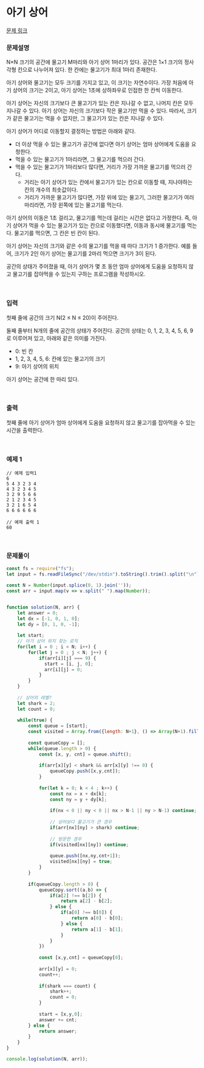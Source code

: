 # 아기 상어

[문제 링크](https://www.acmicpc.net/problem/16236)

### 문제설명

N×N 크기의 공간에 물고기 M마리와 아기 상어 1마리가 있다. 공간은 1×1 크기의 정사각형 칸으로 나누어져 있다. 한 칸에는 물고기가 최대 1마리 존재한다.

아기 상어와 물고기는 모두 크기를 가지고 있고, 이 크기는 자연수이다. 가장 처음에 아기 상어의 크기는 2이고, 아기 상어는 1초에 상하좌우로 인접한 한 칸씩 이동한다.

아기 상어는 자신의 크기보다 큰 물고기가 있는 칸은 지나갈 수 없고, 나머지 칸은 모두 지나갈 수 있다. 아기 상어는 자신의 크기보다 작은 물고기만 먹을 수 있다. 따라서, 크기가 같은 물고기는 먹을 수 없지만, 그 물고기가 있는 칸은 지나갈 수 있다.

아기 상어가 어디로 이동할지 결정하는 방법은 아래와 같다.

- 더 이상 먹을 수 있는 물고기가 공간에 없다면 아기 상어는 엄마 상어에게 도움을 요청한다.
- 먹을 수 있는 물고기가 1마리라면, 그 물고기를 먹으러 간다.
- 먹을 수 있는 물고기가 1마리보다 많다면, 거리가 가장 가까운 물고기를 먹으러 간다.
    - 거리는 아기 상어가 있는 칸에서 물고기가 있는 칸으로 이동할 때, 지나야하는 칸의 개수의 최솟값이다.
    - 거리가 가까운 물고기가 많다면, 가장 위에 있는 물고기, 그러한 물고기가 여러마리라면, 가장 왼쪽에 있는 물고기를 먹는다.

아기 상어의 이동은 1초 걸리고, 물고기를 먹는데 걸리는 시간은 없다고 가정한다. 즉, 아기 상어가 먹을 수 있는 물고기가 있는 칸으로 이동했다면, 이동과 동시에 물고기를 먹는다. 물고기를 먹으면, 그 칸은 빈 칸이 된다.

아기 상어는 자신의 크기와 같은 수의 물고기를 먹을 때 마다 크기가 1 증가한다. 예를 들어, 크기가 2인 아기 상어는 물고기를 2마리 먹으면 크기가 3이 된다.

공간의 상태가 주어졌을 때, 아기 상어가 몇 초 동안 엄마 상어에게 도움을 요청하지 않고 물고기를 잡아먹을 수 있는지 구하는 프로그램을 작성하시오.

<br/>

### 입력

첫째 줄에 공간의 크기 N(2 ≤ N ≤ 20)이 주어진다.

둘째 줄부터 N개의 줄에 공간의 상태가 주어진다. 공간의 상태는 0, 1, 2, 3, 4, 5, 6, 9로 이루어져 있고, 아래와 같은 의미를 가진다.

- 0: 빈 칸
- 1, 2, 3, 4, 5, 6: 칸에 있는 물고기의 크기
- 9: 아기 상어의 위치

아기 상어는 공간에 한 마리 있다.

<br/>

### 출력

첫째 줄에 아기 상어가 엄마 상어에게 도움을 요청하지 않고 물고기를 잡아먹을 수 있는 시간을 출력한다.

<br/>

### 예제 1
```
// 예제 입력1
6
5 4 3 2 3 4
4 3 2 3 4 5
3 2 9 5 6 6
2 1 2 3 4 5
3 2 1 6 5 4
6 6 6 6 6 6

// 예제 출력 1
60
```

<br/>

### 문제풀이
```javascript
const fs = require("fs");
let input = fs.readFileSync("/dev/stdin").toString().trim().split("\n");

const N = Number(input.splice(0, 1).join(''));
const arr = input.map(v => v.split(" ").map(Number));


function solution(N, arr) {
    let answer = 0;
    let dx = [-1, 0, 1, 0];
    let dy = [0, 1, 0, -1];
    
    let start;
	// 아기 상어 위치 찾는 로직
    for(let i = 0 ; i < N; i++) {
        for(let j = 0 ; j < N; j++) {
            if(arr[i][j] === 9) {
              start = [i, j, 0];
              arr[i][j] = 0;
            }
        }
    }
    
	// 상어의 레벨?
    let shark = 2; 
    let count = 0;
    
    while(true) {
        const queue = [start];
        const visited = Array.from({length: N+1}, () => Array(N+1).fill(false));
        
        const queueCopy = [];
        while(queue.length > 0) {
            const [x, y, cnt] = queue.shift();
        
            if(arr[x][y] < shark && arr[x][y] !== 0) {
                queueCopy.push([x,y,cnt]);
            }
            
            for(let k = 0; k < 4 ; k++) {
                const nx = x + dx[k];
                const ny = y + dy[k];
                
                if(nx < 0 || ny < 0 || nx > N-1 || ny > N-1) continue;
                
				// 상어보다 물고기가 큰 경우
                if(arr[nx][ny] > shark) continue;
                
				// 방문한 경우
                if(visited[nx][ny]) continue;
                
                queue.push([nx,ny,cnt+1]);
                visited[nx][ny] = true;
            }
        }
        
        if(queueCopy.length > 0) {
            queueCopy.sort((a,b) => {
                if(a[2] !== b[2]) {
                    return a[2] - b[2];
                } else {
                    if(a[0] !== b[0]) {
                        return a[0] - b[0];
                    } else {
                        return a[1] - b[1];
                    }
                }
            })
            
            const [x,y,cnt] = queueCopy[0];
            
            arr[x][y] = 0;
            count++;
            
            if(shark === count) {
                shark++;
                count = 0;
            }
            
            start = [x,y,0];
            answer += cnt;
        } else {
            return answer;
        }
    }
}

console.log(solution(N, arr));
```